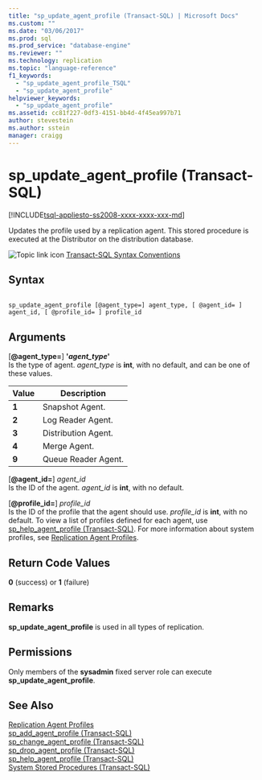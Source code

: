 ```yaml
---
title: "sp_update_agent_profile (Transact-SQL) | Microsoft Docs"
ms.custom: ""
ms.date: "03/06/2017"
ms.prod: sql
ms.prod_service: "database-engine"
ms.reviewer: ""
ms.technology: replication
ms.topic: "language-reference"
f1_keywords: 
  - "sp_update_agent_profile_TSQL"
  - "sp_update_agent_profile"
helpviewer_keywords: 
  - "sp_update_agent_profile"
ms.assetid: cc81f227-0df3-4151-bb4d-4f45ea997b71
author: stevestein
ms.author: sstein
manager: craigg
---
```

# sp_update_agent_profile (Transact-SQL)
[!INCLUDE[tsql-appliesto-ss2008-xxxx-xxxx-xxx-md](../../includes/tsql-appliesto-ss2008-xxxx-xxxx-xxx-md.md)]

  Updates the profile used by a replication agent. This stored procedure is executed at the Distributor on the distribution database.  
  
 ![Topic link icon](../../database-engine/configure-windows/media/topic-link.gif "Topic link icon") [Transact-SQL Syntax Conventions](../../t-sql/language-elements/transact-sql-syntax-conventions-transact-sql.md)  
  
## Syntax  
  
```  
  
sp_update_agent_profile [@agent_type=] agent_type, [ @agent_id= ] agent_id, [ @profile_id= ] profile_id  
```  
  
## Arguments  
 [**@agent_type=**] **'***agent_type***'**  
 Is the type of agent. *agent_type* is **int**, with no default, and can be one of these values.  
  
|Value|Description|  
|-----------|-----------------|  
|**1**|Snapshot Agent.|  
|**2**|Log Reader Agent.|  
|**3**|Distribution Agent.|  
|**4**|Merge Agent.|  
|**9**|Queue Reader Agent.|  
  
 [**@agent_id=**] *agent_id*  
 Is the ID of the agent. *agent_id* is **int**, with no default.  
  
 [**@profile_id=**] *profile_id*  
 Is the ID of the profile that the agent should use. *profile_id* is **int**, with no default. To view a list of profiles defined for each agent, use [sp_help_agent_profile &#40;Transact-SQL&#41;](../../relational-databases/system-stored-procedures/sp-help-agent-profile-transact-sql.md). For more information about system profiles, see [Replication Agent Profiles](../../relational-databases/replication/agents/replication-agent-profiles.md).  
  
## Return Code Values  
 **0** (success) or **1** (failure)  
  
## Remarks  
 **sp_update_agent_profile** is used in all types of replication.  
  
## Permissions  
 Only members of the **sysadmin** fixed server role can execute **sp_update_agent_profile**.  
  
## See Also  
 [Replication Agent Profiles](../../relational-databases/replication/agents/replication-agent-profiles.md)   
 [sp_add_agent_profile &#40;Transact-SQL&#41;](../../relational-databases/system-stored-procedures/sp-add-agent-profile-transact-sql.md)   
 [sp_change_agent_profile &#40;Transact-SQL&#41;](../../relational-databases/system-stored-procedures/sp-change-agent-profile-transact-sql.md)   
 [sp_drop_agent_profile &#40;Transact-SQL&#41;](../../relational-databases/system-stored-procedures/sp-drop-agent-profile-transact-sql.md)   
 [sp_help_agent_profile &#40;Transact-SQL&#41;](../../relational-databases/system-stored-procedures/sp-help-agent-profile-transact-sql.md)   
 [System Stored Procedures &#40;Transact-SQL&#41;](../../relational-databases/system-stored-procedures/system-stored-procedures-transact-sql.md)  
  
  
